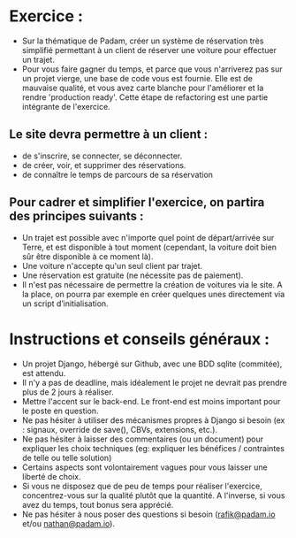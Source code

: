# Exercice :

- Sur la thématique de Padam, créer un système de réservation très simplifié permettant à un client de réserver une voiture pour effectuer un trajet.
- Pour vous faire gagner du temps, et parce que vous n'arriverez pas sur un projet vierge, une base de code vous est fournie. Elle est de mauvaise qualité, et vous avez carte blanche pour l'améliorer et la rendre 'production ready'. Cette étape de refactoring est une partie intégrante de l'exercice.


## Le site devra permettre à un client :

- de s'inscrire, se connecter, se déconnecter.
- de créer, voir, et supprimer des réservations.
- de connaître le temps de parcours de sa réservation


## Pour cadrer et simplifier l'exercice, on partira des principes suivants :

- Un trajet est possible avec n'importe quel point de départ/arrivée sur Terre, et est disponible à tout moment (cependant, la voiture doit bien sûr être disponible à ce moment là).
- Une voiture n'accepte qu'un seul client par trajet.
- Une réservation est gratuite (ne nécessite pas de paiement).
- Il n'est pas nécessaire de permettre la création de voitures via le site. A la place, on pourra par exemple en créer quelques unes directement via un script d’initialisation.


# Instructions et conseils généraux :

- Un projet Django, hébergé sur Github, avec une BDD sqlite (commitée), est attendu.
- Il n'y a pas de deadline, mais idéalement le projet ne devrait pas prendre plus de 2 jours à réaliser.
- Mettre l'accent sur le back-end. Le front-end est moins important pour le poste en question.
- Ne pas hésiter à utiliser des mécanismes propres à Django si besoin (ex : signaux, override de save(), CBVs, extensions, etc.).
- Ne pas hésiter à laisser des commentaires (ou un document) pour expliquer les choix techniques (eg: expliquer les bénéfices / contraintes de telle ou telle solution)
- Certains aspects sont volontairement vagues pour vous laisser une liberté de choix.
- Si vous ne disposez que de peu de temps pour réaliser l'exercice, concentrez-vous sur la qualité plutôt que la quantité. A l'inverse, si vous avez du temps, tout bonus sera apprécié.
- Ne pas hésiter à nous poser des questions si besoin (rafik@padam.io et/ou nathan@padam.io).
